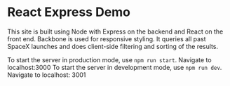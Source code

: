 # React Express Demo
This site is built using Node with Express on the backend and React on the front end.  Backbone is used for responsive styling.
It queries all past SpaceX launches and does client-side filtering and sorting of the results.

To start the server in production mode, use `npm run start`.  Navigate to localhost:3000
To start the server in development mode, use `npm run dev`.  Navigate to localhost: 3001